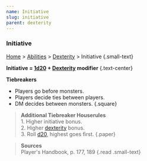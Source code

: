 ```yaml
---
name: Initiative
slug: initiative
parent: dexterity
---
```

### Initiative
[Home](dm-operations-center) > [Abilities](abilities) > [Dexterity](dexterity) > Initiative {.small-text}

**Initiative = [1d20](/roll/1d20) + [Dexterity](dexterity) modifier** {.text-center}

**Tiebreakers**
- Players go before monsters.
- Players decide ties between players.
- DM decides between monsters.
{.square}

> **Additional Tiebreaker Houserules**<br/>
> 1\. Higher initiative bonus.<br/>
> 2\. Higher [dexterity](dexterity) bonus.<br/>
> 3\. Roll [d20](/roll/1d20), highest goes first.
{.paper}

> **Sources** <br/>
> Player's Handbook, p. 177, 189
{.read .small-text}